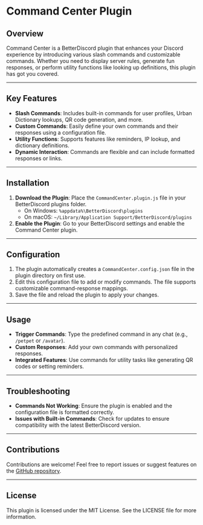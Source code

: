 # Command Center Plugin

## Overview
Command Center is a BetterDiscord plugin that enhances your Discord experience by introducing various slash commands and customizable commands. Whether you need to display server rules, generate fun responses, or perform utility functions like looking up definitions, this plugin has got you covered.

---

## Key Features
- **Slash Commands**: Includes built-in commands for user profiles, Urban Dictionary lookups, QR code generation, and more.
- **Custom Commands**: Easily define your own commands and their responses using a configuration file.
- **Utility Functions**: Supports features like reminders, IP lookup, and dictionary definitions.
- **Dynamic Interaction**: Commands are flexible and can include formatted responses or links.

---

## Installation
1. **Download the Plugin**: Place the `CommandCenter.plugin.js` file in your BetterDiscord plugins folder.
   - On Windows: `%appdata%\BetterDiscord\plugins`
   - On macOS: `~/Library/Application Support/BetterDiscord/plugins`
2. **Enable the Plugin**: Go to your BetterDiscord settings and enable the Command Center plugin.

---

## Configuration
1. The plugin automatically creates a `CommandCenter.config.json` file in the plugin directory on first use.
2. Edit this configuration file to add or modify commands. The file supports customizable command-response mappings.
3. Save the file and reload the plugin to apply your changes.

---

## Usage
- **Trigger Commands**: Type the predefined command in any chat (e.g., `/petpet` or `/avatar`).
- **Custom Responses**: Add your own commands with personalized responses.
- **Integrated Features**: Use commands for utility tasks like generating QR codes or setting reminders.

---

## Troubleshooting
- **Commands Not Working**: Ensure the plugin is enabled and the configuration file is formatted correctly.
- **Issues with Built-in Commands**: Check for updates to ensure compatibility with the latest BetterDiscord version.

---

## Contributions
Contributions are welcome! Feel free to report issues or suggest features on the [GitHub repository](https://github.com/CRAWNiiK/BetterDiscordPlugins/CommandCenter.plugin.js).

---

## License
This plugin is licensed under the MIT License. See the LICENSE file for more information.
